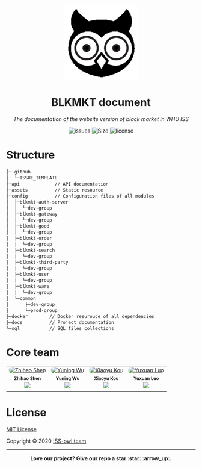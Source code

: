 <p align="center">
  <img src="./assets/icon.png" Height=200 Width=200>
</p>

<h1 align="center">BLKMKT document</h1>

<p align="center"><i>The documentation of the website version of black market in WHU ISS</i></p>

<p align="center">
    <a href="https://github.com/ISS-owl/BLKMKT-document/issues" style="text-decoration:none" >
        <img src="https://img.shields.io/github/issues/ISS-owl/blkmkt-document?color=orange" alt="issues"/>
    </a>
    <a href="https://github.com/ISS-owl/blkmkt-document" style="text-decoration:none" >
        <img src="https://img.shields.io/github/repo-size/ISS-owl/blkmkt-document" alt="Size"/>
    </a>
  <a href="https://github.com/ISS-owl/blkmkt-document/blob/main/LICENSE" style="text-decoration:none">
        <img src="https://img.shields.io/github/license/ISS-owl/blkmkt-document" alt="license"/>
    </a>
</p>

# Structure

```
├─.github
│  └─ISSUE_TEMPLATE
├─api	          // API documentation
├─assets	      // Static resource
├─config	      // Configuration files of all modules
│  ├─blkmkt-auth-server
│  │  └─dev-group
│  ├─blkmkt-gateway
│  │  └─dev-group
│  ├─blkmkt-good
│  │  └─dev-group
│  ├─blkmkt-order
│  │  └─dev-group
│  ├─blkmkt-search
│  │  └─dev-group
│  ├─blkmkt-third-party
│  │  └─dev-group
│  ├─blkmkt-user
│  │  └─dev-group
│  ├─blkmkt-ware
│  │  └─dev-group
│  └─common
│      ├─dev-group
│      └─prod-group
├─docker	    // Docker resurouce of all dependencies
├─docs		    // Project documentation
└─sql			// SQL files collections
```



# Core team

<table>
    <tr>
       <td align="center">
            <a href="https://twitter.com/shzh74"
                ><img
                    src="https://github.com/Sh-Zh-7.png?size=100"
                    width="100"
                    style="margin-bottom: -4px; border-radius: 8px;"
                    alt="Zhihao Shen"
                /><br /><sub><b>Zhihao Shen</b></sub></a
            >
            <div style="margin-top: 4px">
                <a href="https://github.com/Sh-Zh-7" title="Github"
                    ><img
                        width="16"
                        src="https://image.flaticon.com/icons/svg/2111/2111425.svg"
                /></a>
            </div>
        </td>
        <td align="center">
            <a href="https://github.com/jerrywyn"
                ><img
                    src="https://github.com/jerrywyn.png?size=100"
                    width="100"
                    style="margin-bottom: -4px; border-radius: 8px;"
                    alt="Yuning Wu"
                /><br /><sub><b>Yuning Wu</b></sub></a
            >
            <div style="margin-top: 4px">
                <a href="https://github.com/jerrywyn" title="Github"
                    ><img
                        width="16"
                        src="https://image.flaticon.com/icons/svg/2111/2111425.svg"
                /></a>
            </div>
        </td>
              <td align="center">
            <a href="https://github.com/intchar-hub"
                ><img
                    src="https://github.com/intchar-hub.png?size=100"
                    width="100"
                    style="margin-bottom: -4px; border-radius: 8px;"
                    alt="Xiaoyu Kou"
                /><br /><sub><b>Xiaoyu Kou</b></sub></a
            >
            <div style="margin-top: 4px">
                <a href="https://github.com/intchar-hub" title="Github"
                    ><img
                        width="16"
                        src="https://image.flaticon.com/icons/svg/2111/2111425.svg"
                /></a>
            </div>
        </td>
     <td align="center">
            <a href="https://github.com/Lotherxuan"
                ><img
                    src="https://github.com/Lotherxuan.png?size=100"
                    width="100"
                    style="margin-bottom: -4px; border-radius: 8px;"
                    alt="Yuxuan Luo"
                /><br /><sub><b>Yuxuan Luo</b></sub></a
            >
            <div style="margin-top: 4px">
                <a href="https://github.com/Lotherxuan" title="Github"
                    ><img
                        width="16"
                        src="https://image.flaticon.com/icons/svg/2111/2111425.svg"
                /></a>
            </div>
        </td>
    </tr>
</table>

# License

[MIT License](LICENSE)

Copyright ©  2020 [ISS-owl team](https://github.com/ISS-owl)

-----

<p align="center"><b>Love our project? Give our repo a star :star: :arrow_up:.</b></p>
